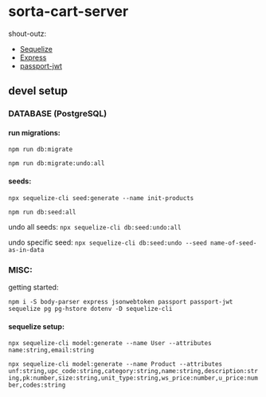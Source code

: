 # sorta-cart-server

shout-outz:

- [Sequelize](https://sequelize.org/)
- [Express](https://expressjs.com/)
- [passport-jwt](http://www.passportjs.org/packages/passport-jwt/)

## devel setup

### DATABASE (PostgreSQL)

#### run migrations:

`npm run db:migrate`

`npm run db:migrate:undo:all`

#### seeds:

`npx sequelize-cli seed:generate --name init-products`

`npm run db:seed:all`

undo all seeds:
`npx sequelize-cli db:seed:undo:all`

undo specific seed:
`npx sequelize-cli db:seed:undo --seed name-of-seed-as-in-data`

### MISC:

getting started:

`npm i -S body-parser express jsonwebtoken passport passport-jwt sequelize pg pg-hstore dotenv -D sequelize-cli`

#### sequelize setup:

`npx sequelize-cli model:generate --name User --attributes name:string,email:string`

`npx sequelize-cli model:generate --name Product --attributes unf:string,upc_code:string,category:string,name:string,description:string,pk:number,size:string,unit_type:string,ws_price:number,u_price:number,codes:string`
